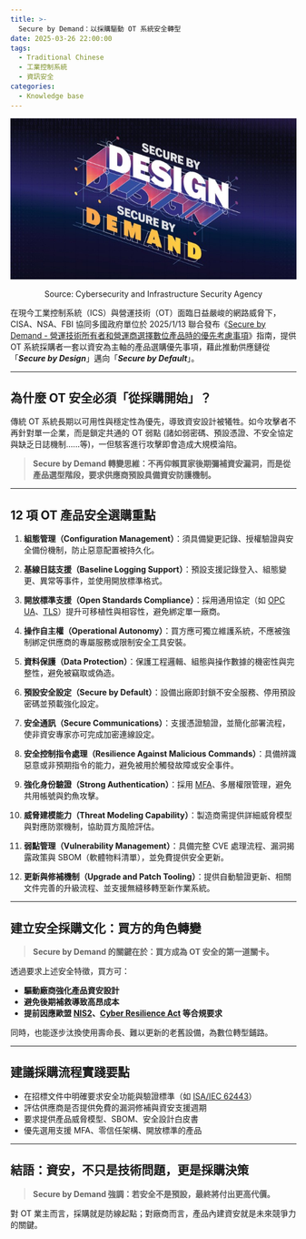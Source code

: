 ```yaml
---
title: >-
  Secure by Demand：以採購驅動 OT 系統安全轉型
date: 2025-03-26 22:00:00
tags:
  - Traditional Chinese
  - 工業控制系統
  - 資訊安全
categories:
  - Knowledge base
---
```


![](Secure-by-Demand：以採購驅動-OT-系統安全轉型/cover_img.jpeg)
<center>Source: Cybersecurity and Infrastructure Security Agency</center>


在現今工業控制系統（ICS）與營運技術（OT）面臨日益嚴峻的網路威脅下，CISA、NSA、FBI 協同多國政府單位於 2025/1/13 聯合發布《[Secure by Demand - 營運技術所有者和營運商選擇數位產品時的優先考慮事項](https://www.cisa.gov/resources-tools/resources/secure-demand-priority-considerations-operational-technology-owners-and-operators-when-selecting)》指南，提供 OT 系統採購者一套以資安為主軸的產品選購優先事項，藉此推動供應鏈從「***Secure by Design***」邁向「***Secure by Default***」。

---

## 為什麼 OT 安全必須「從採購開始」？
傳統 OT 系統長期以可用性與穩定性為優先，導致資安設計被犧牲。如今攻擊者不再針對單一企業，而是鎖定共通的 OT 弱點 (諸如弱密碼、預設憑證、不安全協定與缺乏日誌機制......等)，一但駭客進行攻擊即會造成大規模淪陷。

> **Secure by Demand 轉變思維：不再仰賴買家後期彌補資安漏洞，而是從產品選型階段，要求供應商預設具備資安防護機制。**

---

## 12 項 OT 產品安全選購重點
1. **組態管理（Configuration Management）**：須具備變更記錄、授權驗證與安全備份機制，防止惡意配置被持久化。

2. **基線日誌支援（Baseline Logging Support）**：預設支援記錄登入、組態變更、異常等事件，並使用開放標準格式。

3. **開放標準支援（Open Standards Compliance）**：採用通用協定（如 [OPC UA](https://en.wikipedia.org/wiki/OPC_Unified_Architecture)、[TLS](https://en.wikipedia.org/wiki/Transport_Layer_Security)）提升可移植性與相容性，避免綁定單一廠商。

4. **操作自主權（Operational Autonomy）**：買方應可獨立維護系統，不應被強制綁定供應商的專屬服務或限制安全工具安裝。

5. **資料保護（Data Protection）**：保護工程邏輯、組態與操作數據的機密性與完整性，避免被竊取或偽造。

6. **預設安全設定（Secure by Default）**：設備出廠即封鎖不安全服務、停用預設密碼並預載強化設定。

7. **安全通訊（Secure Communications）**：支援憑證驗證，並簡化部署流程，使非資安專家亦可完成加密連線設定。

8. **安全控制指令處理（Resilience Against Malicious Commands）**：具備辨識惡意或非預期指令的能力，避免被用於觸發故障或安全事件。

9. **強化身份驗證（Strong Authentication）**：採用 [MFA](https://en.wikipedia.org/wiki/Multi-factor_authentication)、多層權限管理，避免共用帳號與釣魚攻擊。

10. **威脅建模能力（Threat Modeling Capability）**：製造商需提供詳細威脅模型與對應防禦機制，協助買方風險評估。

11. **弱點管理（Vulnerability Management）**：具備完整 CVE 處理流程、漏洞揭露政策與 SBOM（軟體物料清單），並免費提供安全更新。

12. **更新與修補機制（Upgrade and Patch Tooling）**：提供自動驗證更新、相關文件完善的升級流程、並支援無縫移轉至新作業系統。

---

## 建立安全採購文化：買方的角色轉變
> **Secure by Demand 的關鍵在於：買方成為 OT 安全的第一道關卡。**

透過要求上述安全特徵，買方可：
- **驅動廠商強化產品資安設計**
- **避免後期補救導致高昂成本**
- **提前因應歐盟 [NIS2](https://digital-strategy.ec.europa.eu/en/policies/nis2-directive)、[Cyber Resilience Act](https://digital-strategy.ec.europa.eu/en/policies/cyber-resilience-act) 等合規要求**

同時，也能逐步汰換使用壽命長、難以更新的老舊設備，為數位轉型鋪路。

---

## 建議採購流程實踐要點
- 在招標文件中明確要求安全功能與驗證標準（如 [ISA/IEC 62443](https://www.isa.org/standards-and-publications/isa-standards/isa-iec-62443-series-of-standards)）
- 評估供應商是否提供免費的漏洞修補與資安支援週期
- 要求提供產品威脅模型、SBOM、安全設計白皮書
- 優先選用支援 MFA、零信任架構、開放標準的產品

---

## 結語：資安，不只是技術問題，更是採購決策
>**Secure by Demand 強調：若安全不是預設，最終將付出更高代價。**

對 OT 業主而言，採購就是防線起點；對廠商而言，產品內建資安就是未來競爭力的關鍵。